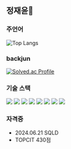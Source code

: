 ## 정재윤👋

### 주언어
![Top Langs](https://github-readme-stats.vercel.app/api/top-langs/?username=whitecy01&layout=compact)

### backjun
[![Solved.ac Profile](http://mazassumnida.wtf/api/v2/generate_badge?boj=whitecy)](https://solved.ac/whitecy/)

### 기술 스택 
<img src="https://img.shields.io/badge/C-A8B9CC.svg?style=for-the-badge&logo=c&logoColor=white" />  <img src="https://img.shields.io/badge/C++-00599C.svg?style=for-the-badge&logo=c%2B%2B&logoColor=white" /> <img src="https://img.shields.io/badge/Android-3DDC84.svg?style=for-the-badge&logo=android&logoColor=white" /> <img src="https://img.shields.io/badge/Node.js-339933.svg?style=for-the-badge&logo=nodedotjs&logoColor=white" />
<img src="https://img.shields.io/badge/MySQL-4479A1.svg?style=for-the-badge&logo=mysql&logoColor=white" />
<img src="https://img.shields.io/badge/Linux-FCC624.svg?style=for-the-badge&logo=linux&logoColor=black" /> <img src="https://img.shields.io/badge/Ubuntu-E95420.svg?style=for-the-badge&logo=ubuntu&logoColor=white" />
<img src="https://img.shields.io/badge/Git-F05032.svg?style=for-the-badge&logo=git&logoColor=white" />

### 자격증
- 2024.06.21 SQLD
- TOPCIT 430점


<!--
**whitecy01/whitecy01** is a ✨ _special_ ✨ repository because its `README.md` (this file) appears on your GitHub profile.

Here are some ideas to get you started:

- 🔭 I’m currently working on ...
- 🌱 I’m currently learning ...
- 👯 I’m looking to collaborate on ...
- 🤔 I’m looking for help with ...
- 💬 Ask me about ...
- 📫 How to reach me: ...
- 😄 Pronouns: ...
- ⚡ Fun fact: ...
-->
